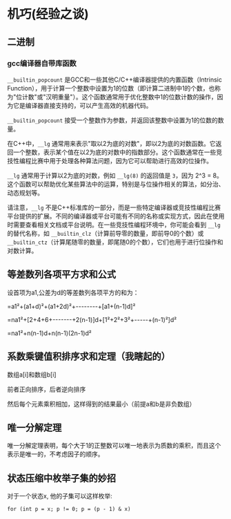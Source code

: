 # 机巧(经验之谈)

## 二进制

### gcc编译器自带库函数

`__builtin_popcount` 是GCC和一些其他C/C++编译器提供的内置函数（Intrinsic Function），用于计算一个整数中设置为1的位数（即计算二进制中1的个数，也称为"位计数"或"汉明重量"）。这个函数通常用于优化整数中1的位数计数的操作，因为它是编译器直接支持的，可以产生高效的机器代码。

`__builtin_popcount` 接受一个整数作为参数，并返回该整数中设置为1的位数的数量。

在C++中，`__lg` 通常用来表示"取以2为底的对数"，即以2为底的对数函数。它返回一个整数，表示某个值在以2为底的对数中的指数部分。这个函数通常在一些竞技性编程比赛中用于处理各种算法问题，因为它可以帮助进行高效的位操作。

`__lg` 通常用于计算以2为底的对数，例如 `__lg(8)` 的返回值是 `3`，因为 2^3 = 8。这个函数可以帮助优化某些算法中的运算，特别是与位操作相关的算法，如分治、动态规划等。

请注意，`__lg` 不是C++标准库的一部分，而是一些特定编译器或竞技性编程比赛平台提供的扩展。不同的编译器或平台可能有不同的名称或实现方式，因此在使用时需要查看相关文档或平台说明。在一些竞技性编程环境中，你可能会看到 `__lg` 的替代名称，如 `__builtin_clz`（计算前导零的数量，即前导0的个数）或 `__builtin_ctz`（计算尾随零的数量，即尾随0的个数），它们也用于进行位操作和对数计算。

## 等差数列各项平方求和公式

设首项为a1,公差为d的等差数列各项平方的和为：

=a1²+(a1+d)²+(a1+2d)²+--------+[a1+(n-1)d]²

=na1²+[2+4+6+-------+2(n-1)]d+[1²+2²+3²+-----+(n-1)²]d²

=na1²+n(n-1)d+n(n-1)(2n-1)d²

## 系数乘键值积排序求和定理（我瞎起的）

数组a[i]和数组b[i]

前者正向排序，后者逆向排序

然后每个元素乘积相加，这样得到的结果最小（前提a和b是非负数组）

## 唯一分解定理

唯一分解定理表明，每个大于1的正整数可以唯一地表示为质数的乘积，而且这个表示是唯一的，不考虑因子的顺序。

## 状态压缩中枚举子集的妙招

对于一个状态x, 他的子集可以这样枚举:

`for (int p = x; p != 0; p = (p - 1) & x)`